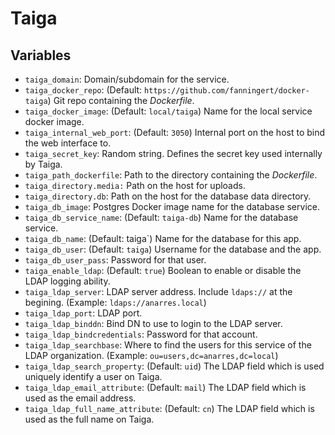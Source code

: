 # Taiga

## Variables

* `taiga_domain`: Domain/subdomain for the service.
* `taiga_docker_repo`: (Default: `https://github.com/fanningert/docker-taiga`)
  Git repo containing the *Dockerfile*.
* `taiga_docker_image`: (Default: `local/taiga`) Name for the local service
  docker image.
* `taiga_internal_web_port`: (Default: `3050`) Internal port on the host to
   bind the web interface to.
* `taiga_secret_key`: Random string. Defines the secret key used internally by
   Taiga.
* `taiga_path_dockerfile`: Path to the directory containing the *Dockerfile*.
* `taiga_directory.media:` Path on the host for uploads.
* `taiga_directory.db`: Path on the host for the database data directory.
* `taiga_db_image`: Postgres Docker image name for the database service.
* `taiga_db_service_name`: (Default: `taiga-db`) Name for the database
  service.
* `taiga_db_name`: (Default: taiga`) Name for the database for this app.
* `taiga_db_user`: (Default: `taiga`) Username for the database and the
  app.
* `taiga_db_user_pass`: Password for that user.
* `taiga_enable_ldap`: (Default: `true`) Boolean to enable or disable
  the LDAP logging ability.
* `taiga_ldap_server`: LDAP server address. Include `ldaps://` at the
  begining. (Example: `ldaps://anarres.local`)
* `taiga_ldap_port`: LDAP port.
* `taiga_ldap_binddn`: Bind DN to use to login to the LDAP server.
* `taiga_ldap_bindcredentials`: Password for that account.
* `taiga_ldap_searchbase`: Where to find the users for this service of the
   LDAP organization. (Example: `ou=users,dc=anarres,dc=local`)
* `taiga_ldap_search_property`: (Default: `uid`) The LDAP field which is used
   uniquely identify a user on Taiga.
* `taiga_ldap_email_attribute`: (Default: `mail`) The LDAP field which is used
   as the email address.
* `taiga_ldap_full_name_attribute`: (Default: `cn`) The LDAP field which is
   used as the full name on Taiga.

